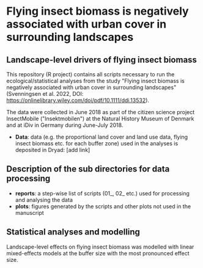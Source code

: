 # Flying insect biomass is negatively associated with urban cover in surrounding landscapes
## Landscape-level drivers of flying insect biomass
This repository (R project) contains all scripts necessary to run the ecological/statistical analyses from the study "Flying insect biomass is negatively associated with urban cover in surrounding landscapes" (Svenningsen et al. 2022, DOI: https://onlinelibrary.wiley.com/doi/pdf/10.1111/ddi.13532).

The data were collected in June 2018 as part of the citizen science project InsectMobile ("Insektmobilen") at the Natural History Museum of Denmark and at iDiv in Germany during June-July 2018.

* **Data**: data (e.g. the proportional land cover and land use data, flying insect biomass etc. for each buffer zone) used in the analyses is deposited in Dryad: [add link]

## Description of the sub directories for data processing ##

* **reports**: a step-wise list of scripts (01_, 02_ etc.) used for processing and analysing the data
* **plots**: figures generated by the scripts and other plots not used in the manuscript

## Statistical analyses and modelling ##
Landscape-level effects on flying insect biomass was modelled with linear mixed-effects models at the buffer size with the most pronounced effect size.
